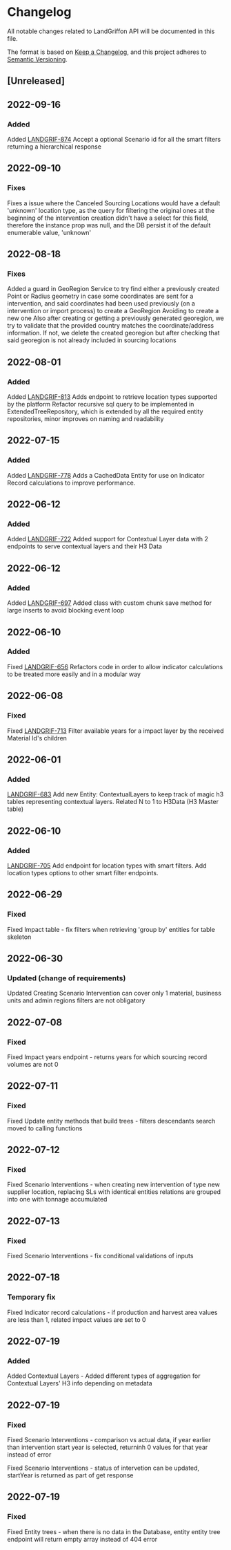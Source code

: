 # Changelog

All notable changes related to LandGriffon API will be documented in this file.

The format is based on [Keep a Changelog](https://keepachangelog.com/en/1.0.0/),
and this project adheres to [Semantic Versioning](https://semver.org/).

## [Unreleased]
##  2022-09-16
### Added
Added [LANDGRIF-874](https://vizzuality.atlassian.net/browse/LANDGRIF-874)
Accept a optional Scenario id for all the smart filters returning a hierarchical response


##  2022-09-10
### Fixes
Fixes a issue where the Canceled Sourcing Locations would have a default 'unknown' location type, 
as the query for filtering the original ones at the beginning of the intervention creation didn't have a 
select for this field, therefore the instance prop was null,
and the DB persist it of the default enumerable value, 'unknown'



##  2022-08-18
### Fixes
Added a guard in GeoRegion Service to try find either a previously created Point or Radius
geometry in case some coordinates are sent for a intervention, and said coordinates
had been used previously (on a intervention or import process) to create a GeoRegion
Avoiding to create a new one
Also after creating or getting a previously generated georegion, we try to validate
that the provided country matches the coordinate/address information. If not, we delete 
the created georegion but after checking that said georegion is not already included in sourcing locations


##  2022-08-01
### Added
Added [LANDGRIF-813](https://vizzuality.atlassian.net/browse/LANDGRIF-813)
Adds endpoint to retrieve location types supported by the platform
Refactor recursive sql query to be implemented in ExtendedTreeRepository, which is
extended by all the required entity repositories, minor improves on naming and readability


##  2022-07-15
### Added
Added [LANDGRIF-778](https://vizzuality.atlassian.net/browse/LANDGRIF-7782)
Adds a CachedData Entity for use on Indicator Record calculations to improve performance.

##  2022-06-12
### Added
Added [LANDGRIF-722](https://vizzuality.atlassian.net/browse/LANDGRIF-722)
Added support for Contextual Layer data with 2 endpoints to serve contextual layers and their H3 Data

##  2022-06-12
### Added
Added [LANDGRIF-697](https://vizzuality.atlassian.net/browse/LANDGRIF-697)
Added class with custom chunk save method for large inserts to avoid blocking
event loop

##  2022-06-10
### Added
Fixed [LANDGRIF-656](https://vizzuality.atlassian.net/browse/LANDGRIF-656)
Refactors code in order to allow indicator calculations to be treated more easily and in a modular way


##  2022-06-08
### Fixed
Fixed [LANDGRIF-713](https://vizzuality.atlassian.net/browse/LANDGRIF-713)
Filter available years for a impact layer by the received Material Id's children



##  2022-06-01
### Added
[LANDGRIF-683](https://vizzuality.atlassian.net/browse/LANDGRIF-683)
Add new Entity: ContextualLayers to keep track of magic h3 tables representing 
contextual layers. Related N to 1 to H3Data (H3 Master table)

##  2022-06-10
### Added
[LANDGRIF-705](https://vizzuality.atlassian.net/browse/LANDGRIF-705)
Add endpoint for location types with smart filters. Add location types options to
other smart filter endpoints.

## 2022-06-29
### Fixed

Fixed 
Impact table - fix filters when retrieving 'group by' entities for table skeleton

## 2022-06-30

### Updated (change of requirements)

Updated
Creating Scenario Intervention can cover only 1 material, business units and admin regions filters are not obligatory

## 2022-07-08

### Fixed

Fixed
Impact years endpoint - returns years for which sourcing record volumes are not 0


## 2022-07-11

### Fixed

Fixed
Update entity methods that build trees - filters descendants search moved to calling functions

## 2022-07-12

### Fixed

Fixed
Scenario Interventions - when creating new intervention of type new supplier location, replacing SLs with identical entities relations 
are grouped into one with tonnage accumulated

## 2022-07-13

### Fixed

Fixed
Scenario Interventions - fix conditional validations of inputs

## 2022-07-18

### Temporary fix

Fixed
Indicator record calculations - if production and harvest area values are less than 1,
related impact values are set to 0

## 2022-07-19

### Added

Added
Contextual Layers - Added different types of aggregation for Contextual Layers' H3 info depending on metadata



## 2022-07-19

### Fixed

Fixed
Scenario Interventions - comparison vs actual data, if year earlier than intervention start year is selected,
returninh 0 values for that year instead of error

Fixed
Scenario Interventions - status of intervetion can be updated, startYear is returned as part of get response


## 2022-07-19

### Fixed
Fixed
Entity trees - when there is no data in the Database, entity entity tree endpoint will return empty array
instead of 404 error



